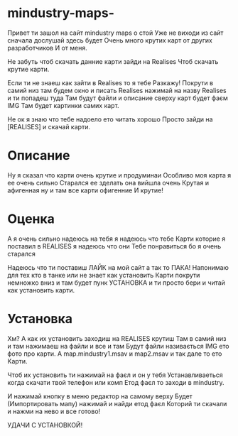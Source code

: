 # mindustry-maps-
Привет ти зашол на сайт mindustry maps о стой 
Уже не виходи из сайт сначала дослушай здесь будет
Очень много крутих карт от других разработчиков
И от меня.


Не забуть чтоб скачать данние карти зайди на Realises
Чтоб скачать крутие карти.

Если ти не знаеш как зайти в Realises то я тебе
Разкажу! Покрути в самий низ там будем окно и писать
Realises нажимай на назву Realises и ти попадеш туда
Там будут файли и описание сверху карт будет фаєм IMG
Там будет картинки самих карт.


Не ок я знаю что тебе надоело ето читать хорошо 
Просто зайди на [REALISES] и скачай карти.



# Описание

Ну я сказал что карти очень крутие и продуминаи 
Особливо моя карта я ее очень сильно
Старался ее зделать она вийшла очень
Крутая и афигенная ну и там все карти офигенние
И крутие!


# Оценка

А я очень сильно надеюсь на тебя я надеюсь что тебе
Карти которие я поставил в REALISES я надеюсь что они
Тебе понравиться бо я очень старался

Надеюсь что ти поставиш ЛАЙК на мой сайт а так то ПАКА!
Напонимаю для тех кто в танке или не знает как установить
Карти покрути немножко вниз и там будет пунк УСТАНОВКА
и ти просто бери и читай как установить карти.



# Установка

Хм? А как их установить заходиш на REALISES крутиш
Там в самий низ и там нажимаеш на файли и все и там 
Будут файли називається IMG ето фото про карти.
А map.mindustry1.msav и map2.msav и так дале то ето
Карти.


Чтоб их установить ти нажимай на фаєл и он у тебя 
Устанавливаеться когда скачати твой телефон или комп 
Етод фаєл то заходи в mindustry.

И нажимай кнопку в меню редактор на самому верху 
Будет (Импортировать мапу) нажимай и найди етод фаєл 
Которий ти скачали и нажми на нево и все готово!

УДАЧИ С УСТАНОВКОЙ!







